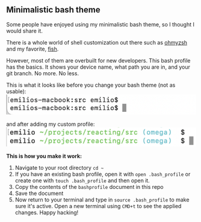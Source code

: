 ## Minimalistic bash theme

Some people have enjoyed using my minimalistic bash theme, so I thought I would share it. 

There is a whole world of shell customization out there such as [ohmyzsh](https://ohmyz.sh/) and my favorite, [fish](https://fishshell.com/). 

However, most of them are overbuilt for new developers. This bash profile has the basics. It shows your device name, what path you are in, and your git branch. No more. No less.

This is what it looks like before you change your bash theme (not as usable):
![Alt text](beforebash.png)

and after adding my custom profile:
![Alt text](afterbash.png)

**This is how you make it work:**

1. Navigate to your root directory `cd ~`
2. If you have an existing bash profile, open it with `open .bash_profile` or create one with `touch .bash_profile` and then open it.
3. Copy the contents of the `bashprofile` document in this repo
4. Save the document
5. Now return to your terminal and type in `source .bash_profile` to make sure it's active. Open a new terminal using `CMD+t` to see the applied changes. Happy hacking!

